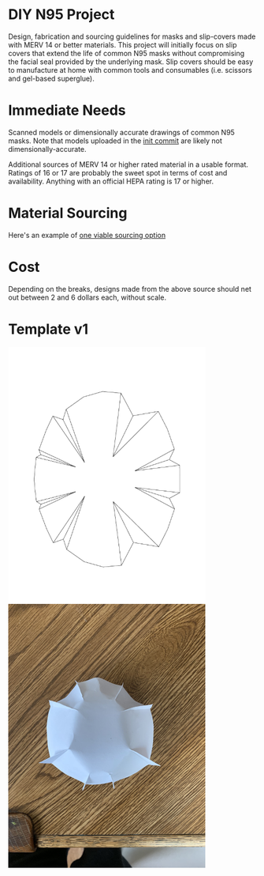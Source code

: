 # DIY N95 Project
Design, fabrication and sourcing guidelines for masks and slip-covers made with MERV 14 or better materials. This project will initially focus on slip covers that extend the life of common N95 masks without compromising the facial seal provided by the underlying mask. Slip covers should be easy to manufacture at home with common tools and consumables (i.e. scissors and gel-based superglue).

# Immediate Needs
Scanned models or dimensionally accurate drawings of common N95 masks. Note that models uploaded in the [init commit](https://github.com/jimmoffet/diy-n95-project/commit/122e8d2e49c9cc9eac42c34b83cf7c0b3a77745f) are likely not dimensionally-accurate.

Additional sources of MERV 14 or higher rated material in a usable format. Ratings of 16 or 17 are probably the sweet spot in terms of cost and availability. Anything with an official HEPA rating is 17 or higher. 

# Material Sourcing
Here's an example of [one viable sourcing option](https://www.samedaysupply.com/lennox-x5425-merv-16-replacement-filter-6-x-17-x-28)

# Cost
Depending on the breaks, designs made from the above source should net out between 2 and 6 dollars each, without scale.

# Template v1
<img src="https://raw.githubusercontent.com/jimmoffet/diy-n95-project/master/First_pass_2d_template.png" width="400"/>
<img src="https://raw.githubusercontent.com/jimmoffet/diy-n95-project/master/paper_build_v1.jpg" width="400"/>

